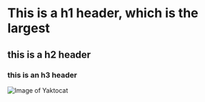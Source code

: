 # This is a h1 header, which is the largest

## this is a h2 header

### this is an h3 header

![Image of Yaktocat](https://octodex.github.com/images/yaktocat.png)
